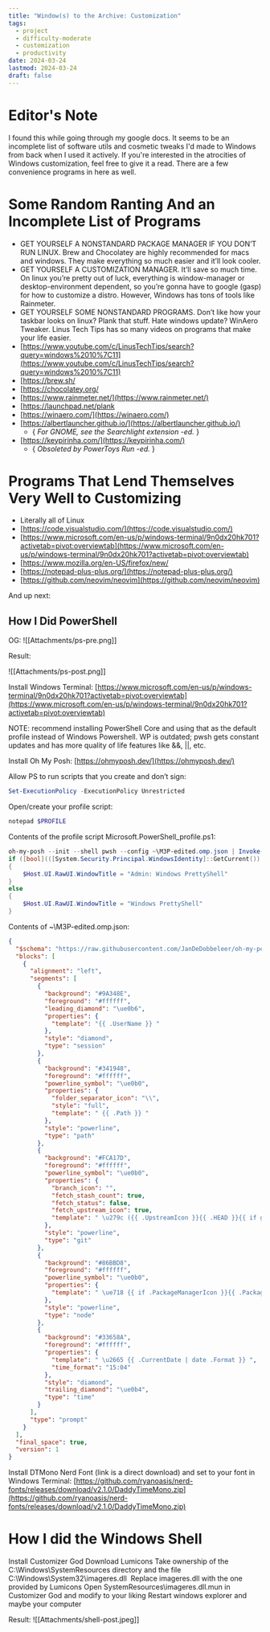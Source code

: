 ```yaml
---
title: "Window(s) to the Archive: Customization"
tags:
  - project
  - difficulty-moderate
  - customization
  - productivity
date: 2024-03-24
lastmod: 2024-03-24
draft: false
---
```

# Editor's Note
I found this while going through my google docs. It seems to be an incomplete list of software utils and cosmetic tweaks I'd made to Windows from back when I used it actively. If you're interested in the atrocities of Windows customization, feel free to give it a read. There are a few convenience programs in here as well.
# Some Random Ranting And an Incomplete List of Programs

- GET YOURSELF A NONSTANDARD PACKAGE MANAGER IF YOU DON’T RUN LINUX. Brew and Chocolatey are highly recommended for macs and windows. They make everything so much easier and it’ll look cooler.
- GET YOURSELF A CUSTOMIZATION MANAGER. It’ll save so much time. On linux you’re pretty out of luck, everything is window-manager or desktop-environment dependent, so you’re gonna have to google (gasp) for how to customize a distro. However, Windows has tons of tools like Rainmeter.
- GET YOURSELF SOME NONSTANDARD PROGRAMS. Don’t like how your taskbar looks on linux? Plank that stuff. Hate windows update? WinAero Tweaker. Linus Tech Tips has so many videos on programs that make your life easier.
- [https://www.youtube.com/c/LinusTechTips/search?query=windows%2010%7C11](https://www.youtube.com/c/LinusTechTips/search?query=windows%2010%7C11)
- [https://brew.sh/
- [https://chocolatey.org/
- [https://www.rainmeter.net/](https://www.rainmeter.net/)
- [https://launchpad.net/plank
- [https://winaero.com/](https://winaero.com/)
- [https://albertlauncher.github.io/](https://albertlauncher.github.io/)
	- { *For GNOME, see the Searchlight extension -ed.* }
- [https://keypirinha.com/](https://keypirinha.com/)
	- { *Obsoleted by PowerToys Run -ed.* }
# Programs That Lend Themselves Very Well to Customizing
- Literally all of Linux
- [https://code.visualstudio.com/](https://code.visualstudio.com/)
- [https://www.microsoft.com/en-us/p/windows-terminal/9n0dx20hk701?activetab=pivot:overviewtab](https://www.microsoft.com/en-us/p/windows-terminal/9n0dx20hk701?activetab=pivot:overviewtab)
- [https://www.mozilla.org/en-US/firefox/new/
- [https://notepad-plus-plus.org/](https://notepad-plus-plus.org/)
- [https://github.com/neovim/neovim](https://github.com/neovim/neovim)

And up next:

## How I Did PowerShell

OG:
![[Attachments/ps-pre.png]]

Result:

![[Attachments/ps-post.png]]

Install Windows Terminal: [https://www.microsoft.com/en-us/p/windows-terminal/9n0dx20hk701?activetab=pivot:overviewtab](https://www.microsoft.com/en-us/p/windows-terminal/9n0dx20hk701?activetab=pivot:overviewtab)

NOTE: recommend installing PowerShell Core and using that as the default profile instead of Windows Powershell. WP is outdated; pwsh gets constant updates and has more quality of life features like &&, ||, etc.

Install Oh My Posh: [https://ohmyposh.dev/](https://ohmyposh.dev/)

Allow PS to run scripts that you create and don’t sign:
```powershell
Set-ExecutionPolicy -ExecutionPolicy Unrestricted
```

Open/create your profile script:
```powershell
notepad $PROFILE
```
Contents of the profile script Microsoft.PowerShell_profile.ps1:
```powershell
oh-my-posh --init --shell pwsh --config ~\M3P-edited.omp.json | Invoke-Expression # M3P-edited.omp.json is my theme based on M365Princess, you can get your own on ohmyposh's website  
if ([bool](([System.Security.Principal.WindowsIdentity]::GetCurrent()).groups -match "S-1-5-32-544"))  
{  
    $Host.UI.RawUI.WindowTitle = "Admin: Windows PrettyShell"  
}  
else  
{  
    $Host.UI.RawUI.WindowTitle = "Windows PrettyShell"  
}
```
Contents of ~\M3P-edited.omp.json:
```json
{  
  "$schema": "https://raw.githubusercontent.com/JanDeDobbeleer/oh-my-posh/main/themes/schema.json",  
  "blocks": [  
    {  
      "alignment": "left",  
      "segments": [  
        {  
          "background": "#9A348E",  
          "foreground": "#ffffff",  
          "leading_diamond": "\ue0b6",  
          "properties": {  
            "template": "{{ .UserName }} "  
          },  
          "style": "diamond",  
          "type": "session"  
        },  
        {  
          "background": "#341948",  
          "foreground": "#ffffff",  
          "powerline_symbol": "\ue0b0",  
          "properties": {  
            "folder_separator_icon": "\\",  
            "style": "full",  
            "template": " {{ .Path }} "  
          },  
          "style": "powerline",  
          "type": "path"  
        },  
        {  
          "background": "#FCA17D",  
          "foreground": "#ffffff",  
          "powerline_symbol": "\ue0b0",  
          "properties": {  
            "branch_icon": "",  
            "fetch_stash_count": true,  
            "fetch_status": false,  
            "fetch_upstream_icon": true,  
            "template": " \u279c ({{ .UpstreamIcon }}{{ .HEAD }}{{ if gt .StashCount 0 }} \uf692 {{ .StashCount }}{{ end }}) "  
          },  
          "style": "powerline",  
          "type": "git"  
        },  
        {  
          "background": "#86BBD8",  
          "foreground": "#ffffff",  
          "powerline_symbol": "\ue0b0",  
          "properties": {  
            "template": " \ue718 {{ if .PackageManagerIcon }}{{ .PackageManagerIcon }} {{ end }}{{ .Full }} "  
          },  
          "style": "powerline",  
          "type": "node"  
        },  
        {  
          "background": "#33658A",  
          "foreground": "#ffffff",  
          "properties": {  
            "template": " \u2665 {{ .CurrentDate | date .Format }} ",  
            "time_format": "15:04"  
          },  
          "style": "diamond",  
          "trailing_diamond": "\ue0b4",  
          "type": "time"  
        }  
      ],  
      "type": "prompt"  
    }  
  ],  
  "final_space": true,  
  "version": 1  
}
```
Install DTMono Nerd Font (link is a direct download) and set to your font in Windows Terminal: [https://github.com/ryanoasis/nerd-fonts/releases/download/v2.1.0/DaddyTimeMono.zip](https://github.com/ryanoasis/nerd-fonts/releases/download/v2.1.0/DaddyTimeMono.zip)

# How I did the Windows Shell

Install Customizer God
Download Lumicons
Take ownership of the C:\Windows\SystemResources directory and the file C:\Windows\System32\imageres.dll 
Replace imageres.dll with the one provided by Lumicons
Open SystemResources\imageres.dll.mun in Customizer God and modify to your liking
Restart windows explorer and maybe your computer

Result:
![[Attachments/shell-post.jpeg]]